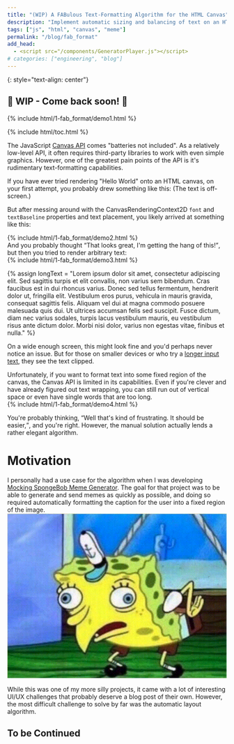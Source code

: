 ```yaml
---
title: "(WIP) A FABulous Text-Formatting Algorithm for the HTML Canvas"
description: "Implement automatic sizing and balancing of text on an HTML canvas."
tags: ["js", "html", "canvas", "meme"]
permalink: "/blog/fab_format"
add_head:
  - <script src="/components/GeneratorPlayer.js"></script>
# categories: ["engineering", "blog"]
---
```


{: style="text-align: center"}
## 🚧 WIP - Come back soon! 🚜

<div markdown="0">
{% include html/1-fab_format/demo1.html %}
</div>

{% include html/toc.html %}

<!-- excerpt-start -->

The JavaScript [Canvas API](https://developer.mozilla.org/en-US/docs/Web/API/Canvas_API) comes "batteries not included". As a relatively low-level API, it often requires third-party libraries to work with even simple graphics. However, one of the greatest pain points of the API is it's rudimentary text-formatting capabilities.

<!-- excerpt-end -->

<div>
If you have ever tried rendering "Hello World" onto an HTML canvas, on your first attempt, you probably drew something like this:
<canvas height="33" style="background: white; height: 33px" title="Demo 1: Text is off-screen."></canvas>
(The text is off-screen.)

But after messing around with the CanvasRenderingContext2D `font` and `textBaseline` properties and text placement, you likely arrived at something like this:

<div markdown="0">
  {% include html/1-fab_format/demo2.html %}
</div>
</div>

<div>
And you probably thought <q>That looks great, I'm getting the hang of this!</q>, but then you tried to render arbitrary text:

<div markdown="0">
{% include html/1-fab_format/demo3.html %}
</div>

{% assign longText = "Lorem ipsum dolor sit amet, consectetur adipiscing elit. Sed sagittis turpis et elit convallis, non varius sem bibendum. Cras faucibus est in dui rhoncus varius. Donec sed tellus fermentum, hendrerit dolor ut, fringilla elit. Vestibulum eros purus, vehicula in mauris gravida, consequat sagittis felis. Aliquam vel dui at magna commodo posuere malesuada quis dui. Ut ultrices accumsan felis sed suscipit. Fusce dictum, diam nec varius sodales, turpis lacus vestibulum mauris, eu vestibulum risus ante dictum dolor. Morbi nisi dolor, varius non egestas vitae, finibus et nulla." %}

On a wide enough screen, this might look fine and you'd perhaps never notice an issue.
But for those on smaller devices or who try a <a href="javascript:demo3_input.value = '{{ longText }}'; demo3_input.dispatchEvent(new Event('input'))">longer input text</a>, they see the text clipped.

</div>

<div>
Unfortunately, if you want to format text into some fixed region of the canvas, the Canvas API is limited in its capabilities. Even if you're clever and have already figured out text wrapping, you can still run out of vertical space or even have single words that are too long.

<div markdown="0">
{% include html/1-fab_format/demo4.html %}
</div>

You're probably thinking, <q>Well that's kind of frustrating. It should be easier,</q>, and you're right. However, the manual solution actually lends a rather elegant algorithm.

</div>

# Motivation

<div>
I personally had a use case for the algorithm when I was developing <a href="/Mocking-Spongebob/">Mocking SpongeBob Meme Generator</a>. The goal for that project was to be able to generate and send memes as quickly as possible, and doing so required automatically formatting the caption for the user into a fixed region of the image.

<img src="/resources/imgs/spongebob_fab_format_demo.gif" loading="lazy">

While this was one of my more silly projects, it came with a lot of interesting UI/UX challenges that probably deserve a blog post of their own. However, the most difficult challenge to solve by far was the automatic layout algorithm.
</div>

## To be Continued

<!-- https://drafts.csswg.org/css-text-4/#propdef-text-wrap
"Line boxes are balanced when the standard deviation from the average inline-size of the remaining space in each line box is reduced over the block (including lines that end in a forced break)."

Let's first understand the problem: often when working with Canvas API, it's a common operation to render text onto a canvas. To do so, the Canvas API conveniently provides 2 functions on the `CanvasRenderingContext2D` interface: `fillText(text, x, y [, maxWidth])` and `strokeText(text, x, y [, maxWidth])`. However, the conveniences end there because unlike in HTML, these functions don't automatically wrap or resize text to fit nicely, even if `maxWidth` is specified. Text-wrapping and sizing must be done manually.

Moreover, when text wraps, it's often appealing to make the text <dfn>balanced</dfn>, which means lines of text are <q>rendered so that the amount of text on each line is about the same</q> (Adobe).

...
Let us revisit the Adobe definition of <dfn>balanced</dfn> text: lines of text that are rendered so that the amount of text on each line is about the same.

Unfortunately, while most people might have an intuitive idea of what this would look like, the definition doesn't reveal much as to how to approach an implementation. The issue is that this definition isn't rigorous; what does "about the same" really mean? Do get a better and more rigorous understanding, it helps to investigate some examples.

...
Rigorously, lines of text are considered <dfn>balanced</dfn> if and only if the bounding box of the text has the minimum width such that no additional lines are created. -->
